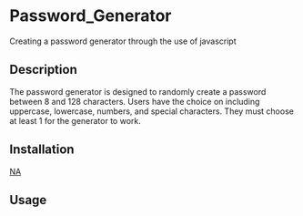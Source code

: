 # Password_Generator
Creating a password generator through the use of javascript 

## Description
The password generator is designed to randomly create a password between 8 and 128 characters. Users have the choice on including uppercase, lowercase, numbers, and special characters. They must choose at least 1 for the generator to work.

## Installation

[NA](https://dscoderman.github.io/Password_Generator/)


## Usage
